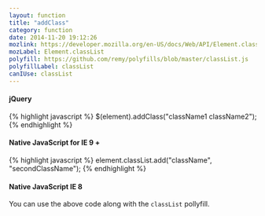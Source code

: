 ```yaml
---
layout: function
title: "addClass"
category: function
date: 2014-11-20 19:12:26
mozlink: https://developer.mozilla.org/en-US/docs/Web/API/Element.classList
mozLabel: Element.classList
polyfill: https://github.com/remy/polyfills/blob/master/classList.js
polyfillLabel: classList
canIUse: classList
---
```


#### jQuery
{% highlight javascript %}
$(element).addClass("className1 className2");
{% endhighlight %}

#### Native JavaScript for IE 9 +
{% highlight javascript %}
element.classList.add("className", "secondClassName");
{% endhighlight %}

#### Native JavaScript IE 8
You can use the above code along with the `classList` pollyfill.